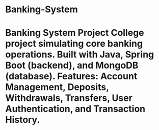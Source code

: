 # Banking-System
# Banking System Project  College project simulating core banking operations. Built with **Java**, **Spring Boot** (backend), and **MongoDB** (database). Features: Account Management, Deposits, Withdrawals, Transfers, User Authentication, and Transaction History.
